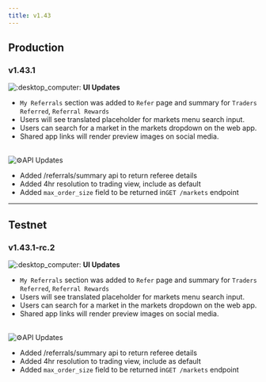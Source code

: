 ```yaml
---
title: v1.43
---
```


## Production

### v1.43.1

![:desktop\_computer:](https://a.slack-edge.com/production-standard-emoji-assets/14.0/apple-medium/1f5a5-fe0f.png) **UI Updates**

* `My Referrals` section was added to `Refer` page and summary for `Traders Referred`, `Referral Rewards`
* Users will see translated placeholder for markets menu search input.
* Users can search for a market in the markets dropdown on the web app.
* Shared app links will render preview images on social media.

\
![:gear:](https://a.slack-edge.com/production-standard-emoji-assets/14.0/apple-medium/2699-fe0f.png)API Updates

* Added /referrals/summary api to return referee details
* Added  4hr resolution to trading view, include as default
* Added `max_order_size`  field to be returned in`GET /markets` endpoint

***

## Testnet

### v1.43.1-rc.2

![:desktop\_computer:](https://a.slack-edge.com/production-standard-emoji-assets/14.0/apple-medium/1f5a5-fe0f.png) **UI Updates**

* `My Referrals` section was added to `Refer` page and summary for `Traders Referred`, `Referral Rewards`
* Users will see translated placeholder for markets menu search input.
* Users can search for a market in the markets dropdown on the web app.
* Shared app links will render preview images on social media.

\
![:gear:](https://a.slack-edge.com/production-standard-emoji-assets/14.0/apple-medium/2699-fe0f.png)API Updates

* Added /referrals/summary api to return referee details
* Added  4hr resolution to trading view, include as default
* Added `max_order_size`  field to be returned in`GET /markets` endpoint

